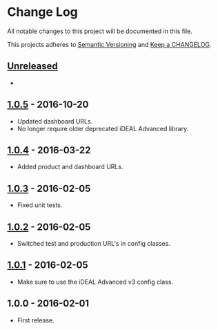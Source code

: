 # Change Log

All notable changes to this project will be documented in this file.

This projects adheres to [Semantic Versioning](http://semver.org/) and [Keep a CHANGELOG](http://keepachangelog.com/).

## [Unreleased][unreleased]
-

## [1.0.5] - 2016-10-20
- Updated dashboard URLs.
- No longer require older deprecated iDEAL Advanced library.

## [1.0.4] - 2016-03-22
- Added product and dashboard URLs.

## [1.0.3] - 2016-02-05
- Fixed unit tests.

## [1.0.2] - 2016-02-05
- Switched test and production URL's in config classes.

## [1.0.1] - 2016-02-05
- Make sure to use the iDEAL Advanced v3 config class.

## 1.0.0 - 2016-02-01
- First release.

[unreleased]: https://github.com/wp-pay-gateways/abnamro-ideal-zelfbouw-v3/compare/1.0.5...HEAD
[1.0.5]: https://github.com/wp-pay-gateways/abnamro-ideal-zelfbouw-v3/compare/1.0.4...1.0.5
[1.0.4]: https://github.com/wp-pay-gateways/abnamro-ideal-zelfbouw-v3/compare/1.0.3...1.0.4
[1.0.3]: https://github.com/wp-pay-gateways/abnamro-ideal-zelfbouw-v3/compare/1.0.2...1.0.3
[1.0.2]: https://github.com/wp-pay-gateways/abnamro-ideal-zelfbouw-v3/compare/1.0.1...1.0.2
[1.0.1]: https://github.com/wp-pay-gateways/abnamro-ideal-zelfbouw-v3/compare/1.0.0...1.0.1
